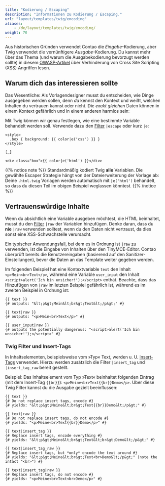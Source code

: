 ```yaml
---
title: "Kodierung / Escaping"
description: "Informationen zu Kodierung / Escaping."
url: "layout/templates/twig/encoding"
aliases:
    - /de/layout/templates/twig/encoding/
weight: 70
---
```



Aus historischen Gründen verwendet Contao die *Eingabe*-Kodierung, aber Twig verwendet die vernünftigere *Ausgabe*-Kodierung. 
Du kannst mehr über das Thema (und warum die Ausgabekodierung bevorzugt werden sollte) in 
diesem [OWASP-Artikel](https://cheatsheetseries.owasp.org/cheatsheets/Cross_Site_Scripting_Prevention_Cheat_Sheet.html#rule-0-never-insert-untrusted-data-except-in-allowed-locations) über Verhinderung von Cross Site Scripting (XSS) Angriffen lesen.


## Warum dich das interessieren sollte

Das Wesentliche: Als Vorlagendesigner musst du entscheiden, wie Dinge ausgegeben werden sollen, denn *du* kennst den Kontext und weißt, 
welchen Inhalten du vertrauen kannst oder nicht. Die *exakt gleichen* Daten können in einem Kontext gefährlich und in einem anderen harmlos sein:

Mit Twig können wir genau festlegen, wie eine bestimmte Variable behandelt werden soll. Verwende dazu den 
[Filter](https://twig.symfony.com/doc/3.x/filters/escape.html) `|escape` oder kurz `|e`:

```twig
<style>
  .box { background: {{ color|e('css') }} }
</style>

[…]

<div class="box">{{ color|e('html') }}</div>
```

{{% notice note %}}
Standardmäßig kodiert Twig **alle** Variablen. Die gewählte Escaper Strategie hängt von der Dateierweiterung der Vorlage ab: Deine 
`.html.twig` Vorlagen werden automatisch mit `|e('html')` behandelt, so dass du diesen Teil im obigen Beispiel weglassen könntest.
{{% /notice %}}


## Vertrauenswürdige Inhalte

Wenn du absichtlich eine Variable ausgeben möchtest, die HTML beinhaltet, musst du den 
[Filter](https://twig.symfony.com/doc/3.x/filters/raw.html) `|raw` der Variablen hinzufügen. Denke daran, dass du **nie** `|raw` verwenden 
solltest, wenn du den Daten nicht vertraust, da dies sonst eine XSS-Schwachstelle verursacht. 

Ein typischer Anwendungsfall, bei dem es in Ordnung ist `|raw` zu verwenden, ist die Eingabe von Inhalten über den TinyMCE-Editor. Contao 
überprüft bereits die Benutzereingaben (basierend auf den Sanitizer-Einstellungen), bevor die Daten an das Template weiter gegeben werden.

Im folgenden Beispiel hat eine Kontextvariable `text` den Inhalt `<p>Mein<br>Text</p>`, während eine Variable `user_input` den 
Inhalt `<script>alert('Ich bin unsicher!');</script>` enthät. Beachte, dass das Hinzufügen von `|raw` im letzten Beispiel gefährlich ist, 
während es im zweiten Beispiel in Ordnung ist:

```twig
{{ text }}
{# outputs: "&lt;p&gt;Mein&lt;br&gt;Text&lt;/p&gt;" #}

{{ text|raw }}
{# outputs: "<p>Mein<br>Text</p>" #}

{{ user_input|raw }}
{# outputs the potentially dangerous: "<script>alert('Ich bin unsicher!');</script>" #}
```


### Twig Filter und Insert-Tags

In Inhaltselementen, beispielsweise vom »Typ« Text, werden u. U. [Insert-Tags](/de/artikelverwaltung/insert-tags/) verwendet. Hierzu werden 
zusätzlich die Filter `|insert_tag` und `|insert_tag_raw` bereit gestellt. 

Beispiel: Das Inhaltselement vom Typ »Text« beinhaltet folgenden Eintrag (mit dem Insert-Tag `{{br}}`): `<p>Meine<br>Text{{br}}Demo</p>`. 
Über diese Twig Filter kannst du die Ausgabe gezielt beeinflussen:

```twig
{{ text }}
{# Do not replace insert tags, encode #}
{# yields: "&lt;p&gt;Meine&lt;br&gt;Text{{br}}Demo&lt;/p&gt;" #}

{{ text|raw }}
{# Do not replace insert tags, do not encode #}
{# yields: "<p>Meine<br>Text{{br}}Demo</p>" #}

{{ text|insert_tag }}
{# Replace insert tags, encode everything #}
{# yields: "&lt;p&gt;Meine&lt;br&gt;Text&lt;br&gt;Demo&lt;/p&gt;" #}

{{ text|insert_tag_raw }}
{# Replace insert tags, but *only* encode the text around #}
{# yields: "&lt;p&gt;Meine&lt;br&gt;Text<br>Demo&lt;/p&gt;" (note the intact "<br>") #}

{{ text|insert_tag|raw }}
{# Replace insert tags, do not encode #}
{# yields: "<p>Meine<br>Text<br>Demo</p>" #}

```